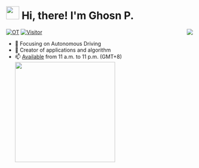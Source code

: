  #### <h1> <img src="https://emojis.slackmojis.com/emojis/images/1650676788/58084/guraboing.gif?1650676788" width="35" /> Hi, there! I'm Ghosn P.</h1> 
 <img align="right" src="https://bad-apple-github-readme.vercel.app/api?show_bg=1&username=Kazawaryu&show_icons=true&icon_color=CE1D2D&text_color=718096&bg_color=ffffff" />

[![OT](https://img.shields.io/badge/Work%20OT-300+%20Days-blue?style=flat-square)](https://img.shields.io/badge/Work%20OT-100+%20Days-blue?style=flat-squar)
[![Visitor](https://komarev.com/ghpvc/?username=Kazawaryu&style=flat-square&color=brightgreen&label=Visitor%20Count)](https://komarev.com/ghpvc/?username=Kazawaryu&style=flat-square&color=green&label=Visitor%20Count)
- 🔭  Focusing on Autonomous Driving
- 🔨  Creator of applications and algorithm
- 📫  [Available](<12011126@mail.sustech.edu.cn>) from 11 a.m. to 11 p.m. (GMT+8)
<a href ="https://spotify-github-profile.kittinanx.com/api/view?uid=31yalwcxop346gwmwggmtciemq3y&redirect=true"><img align="left" src="https://spotify-github-profile.kittinanx.com/api/view?uid=31yalwcxop346gwmwggmtciemq3y&cover_image=true&theme=novatorem&show_offline=false&background_color=121212&interchange=false&bar_color=53b14f&bar_color_cover=false" width="270" />


<!-- ![Top Langs](https://github-readme-stats.vercel.app/api/top-langs/?username=Kazawaryu&hide=jupyter%20notebook,vim%20script,cmake,makefile,batchfile,emacs%20lisp,html,VHDL,SystemVerilog,Tcl,Less,Shell,Stata,Forth&layout=compact&langs_count=8)
 -->
<!--
<div align=center><img src="https://spotify-recently-played-readme.vercel.app/api?user=31yalwcxop346gwmwggmtciemq3y&count=2&width=800" width="800"></div>
-->

<!--
**Kazawaryu/Kazawaryu** is a ✨ _special_ ✨ repository because its `README.md` (this file) appears on your GitHub profile.

Here are some ideas to get you started:

- 🔭 I’m currently working on ...
- 🌱 I’m currently learning ...
- 👯 I’m looking to collaborate on ...
- 🤔 I’m looking for help with ...
- 💬 Ask me about ...
- 📫 How to reach me: ...
- 😄 Pronouns: ...
- ⚡ Fun fact: ...
-->
